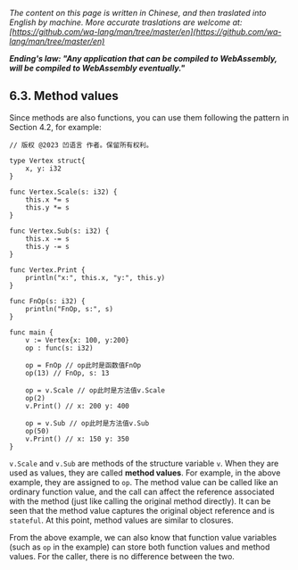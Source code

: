 *The content on this page is written in Chinese, and then traslated into English by machine. More accurate traslations are welcome at: [https://github.com/wa-lang/man/tree/master/en](https://github.com/wa-lang/man/tree/master/en)*

***Ending's law: "Any application that can be compiled to WebAssembly, will be compiled to WebAssembly eventually."***

## 6.3. Method values

Since methods are also functions, you can use them following the pattern in Section 4.2, for example:
```wa
// 版权 @2023 凹语言 作者。保留所有权利。

type Vertex struct{
    x, y: i32
}

func Vertex.Scale(s: i32) {
    this.x *= s
    this.y *= s
}

func Vertex.Sub(s: i32) {
    this.x -= s
    this.y -= s
}

func Vertex.Print {
    println("x:", this.x, "y:", this.y)
}

func FnOp(s: i32) {
    println("FnOp, s:", s)
}

func main {
    v := Vertex{x: 100, y:200}
    op : func(s: i32)

    op = FnOp // op此时是函数值FnOp
    op(13) // FnOp, s: 13

    op = v.Scale // op此时是方法值v.Scale
    op(2)
    v.Print() // x: 200 y: 400

    op = v.Sub // op此时是方法值v.Sub
    op(50)
    v.Print() // x: 150 y: 350
}
```

`v.Scale` and `v.Sub` are methods of the structure variable `v`. When they are used as values, they are called **method values**. For example, in the above example, they are assigned to `op`. The method value can be called like an ordinary function value, and the call can affect the reference associated with the method (just like calling the original method directly). It can be seen that the method value captures the original object reference and is `stateful`. At this point, method values are similar to closures.

From the above example, we can also know that function value variables (such as `op` in the example) can store both function values and method values. For the caller, there is no difference between the two.
